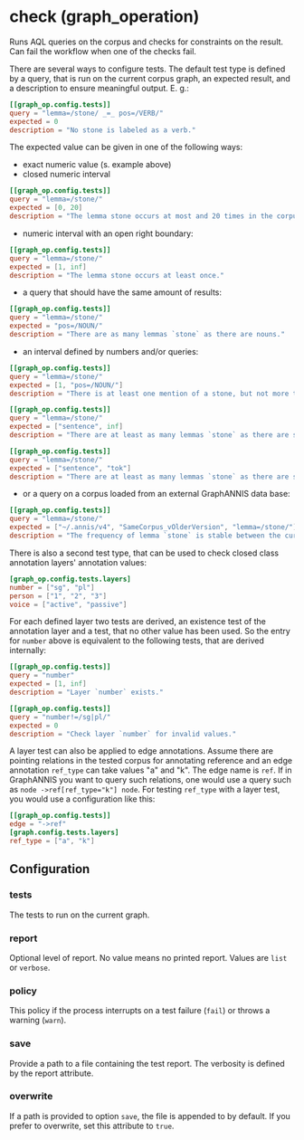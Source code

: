 # check (graph_operation)

Runs AQL queries on the corpus and checks for constraints on the result.
Can fail the workflow when one of the checks fail.

There are several ways to configure tests. The default test type is defined
by a query, that is run on the current corpus graph, an expected result, and
a description to ensure meaningful output. E. g.:

```toml
[[graph_op.config.tests]]
query = "lemma=/stone/ _=_ pos=/VERB/"
expected = 0
description = "No stone is labeled as a verb."
```

The expected value can be given in one of the following ways:

+ exact numeric value (s. example above)
+ closed numeric interval

```toml
[[graph_op.config.tests]]
query = "lemma=/stone/"
expected = [0, 20]
description = "The lemma stone occurs at most and 20 times in the corpus"
```

+ numeric interval with an open right boundary:

```toml
[[graph_op.config.tests]]
query = "lemma=/stone/"
expected = [1, inf]
description = "The lemma stone occurs at least once."
```

+ a query that should have the same amount of results:

```toml
[[graph_op.config.tests]]
query = "lemma=/stone/"
expected = "pos=/NOUN/"
description = "There are as many lemmas `stone` as there are nouns."
```

+ an interval defined by numbers and/or queries:

```toml
[[graph_op.config.tests]]
query = "lemma=/stone/"
expected = [1, "pos=/NOUN/"]
description = "There is at least one mention of a stone, but not more than there are nouns."
```

```toml
[[graph_op.config.tests]]
query = "lemma=/stone/"
expected = ["sentence", inf]
description = "There are at least as many lemmas `stone` as there are sentences."
```

```toml
[[graph_op.config.tests]]
query = "lemma=/stone/"
expected = ["sentence", "tok"]
description = "There are at least as many lemmas `stone` as there are sentences, at most as there are tokens."
```

+ or a query on a corpus loaded from an external GraphANNIS data base:

```toml
[[graph_op.config.tests]]
query = "lemma=/stone/"
expected = ["~/.annis/v4", "SameCorpus_vOlderVersion", "lemma=/stone/"]
description = "The frequency of lemma `stone` is stable between the current graph and the previous version."
```

There is also a second test type, that can be used to check closed class annotation layers' annotation values:

```toml
[graph_op.config.tests.layers]
number = ["sg", "pl"]
person = ["1", "2", "3"]
voice = ["active", "passive"]
```

For each defined layer two tests are derived, an existence test of the annotation
layer and a test, that no other value has been used. So the entry for `number`
above is equivalent to the following tests, that are derived internally:

```toml
[[graph_op.config.tests]]
query = "number"
expected = [1, inf]
description = "Layer `number` exists."

[[graph_op.config.tests]]
query = "number!=/sg|pl/"
expected = 0
description = "Check layer `number` for invalid values."
```

A layer test can also be applied to edge annotations. Assume there are
pointing relations in the tested corpus for annotating reference and
an edge annotation `ref_type` can take values "a" and "k". The edge
name is `ref`. If in GraphANNIS you want to query such relations, one
would use a query such as `node ->ref[ref_type="k"] node`. For testing
`ref_type` with a layer test, you would use a configuration like this:

```toml
[[graph_op.config.tests]]
edge = "->ref"
[graph.config.tests.layers]
ref_type = ["a", "k"]
```


## Configuration

###  tests

The tests to run on the current graph.

###  report

Optional level of report. No value means no printed report. Values are `list` or `verbose`.

###  policy

This policy if the process interrupts on a test failure (`fail`) or throws a warning (`warn`).

###  save

Provide a path to a file containing the test report. The verbosity is defined by the report attribute.

###  overwrite

If a path is provided to option `save`, the file is appended to by default. If you prefer to overwrite,
set this attribute to `true`.


